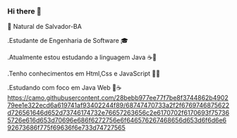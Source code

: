 ### Hi there 👋
📍 Natural de Salvador-BA 
 
.Estudante de Engenharia de Software 🎓

.Atualmente estou estudando a linguagem Java ☕️💞

.Tenho conhecimentos em Html,Css e JavaScript 🎨👨

.Estudando com foco em Java Web 🚀☕️
https://camo.githubusercontent.com/28bebb977ee77f7be8f3744862b490279ee1e322ecd6a619741af93402244f89/68747470733a2f2f6769746875622d726561646d652d73746174732e76657263656c2e6170702f6170693f757365726e616d653d70696e686f6272756e6f646576267468656d653d6f6d6e692673686f775f69636f6e733d74727565


<!--
**ccaiomacedo/ccaiomacedo** is a ✨ _special_ ✨ repository because its `README.md` (this file) appears on your GitHub profile.

